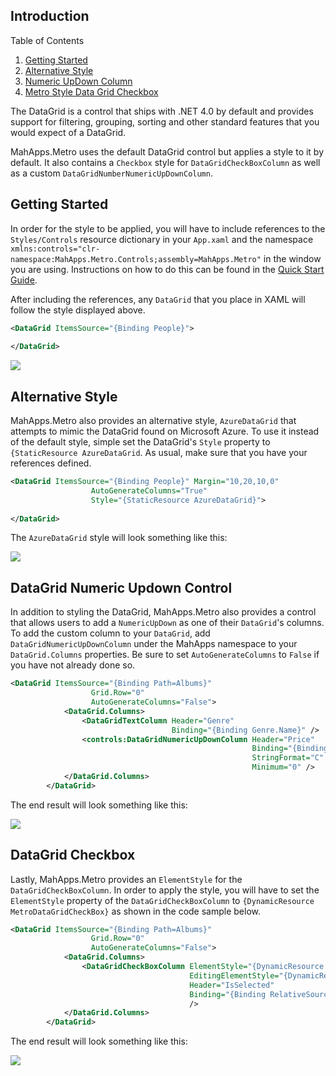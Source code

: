 
## Introduction

Table of Contents

1. [Getting Started](#start)
2. [Alternative Style](#alt)
3. [Numeric UpDown Column](#updown)
4. [Metro Style Data Grid Checkbox](#checkbox)

The DataGrid is a control that ships with .NET 4.0 by default and provides support for filtering, grouping, sorting and other standard features that you would expect of a DataGrid.

MahApps.Metro uses the default DataGrid control but applies a style to it by default. It also contains a `Checkbox` style for `DataGridCheckBoxColumn` as well as a custom `DataGridNumberNumericUpDownColumn`.

<a name="start"></a>
## Getting Started

In order for the style to be applied, you will have to include references to the `Styles/Controls` resource dictionary in your `App.xaml` and the namespace `xmlns:controls="clr-namespace:MahApps.Metro.Controls;assembly=MahApps.Metro"` in the window you are using. Instructions on how to do this can be found in the [Quick Start Guide](http://mahapps.com/guides/quick-start.html).

After including the references, any `DataGrid` that you place in XAML will follow the style displayed above.

```xml
<DataGrid ItemsSource="{Binding People}">
            
</DataGrid>
```

![]({{site.baseurl}}/images/default_datagrid_style.png)

<a name="alt"></a>
## Alternative Style

MahApps.Metro also provides an alternative style, `AzureDataGrid` that attempts to mimic the DataGrid found on Microsoft Azure. To use it instead of the default style, simple set the DataGrid's `Style` property to `{StaticResource AzureDataGrid`. As usual, make sure that you have your references defined.

```xml
<DataGrid ItemsSource="{Binding People}" Margin="10,20,10,0"
                  AutoGenerateColumns="True"
                  Style="{StaticResource AzureDataGrid}">
            
</DataGrid>     
```

The `AzureDataGrid` style will look something like this:

![]({{site.baseurl}}/images/azure_datagrid_style.png)

<a name="updown"></a>
## DataGrid Numeric Updown Control

In addition to styling the DataGrid, MahApps.Metro also provides a control that allows users to add a `NumericUpDown` as one of their `DataGrid`'s columns. To add the custom column to your `DataGrid`, add `DataGridNumericUpDownColumn` under the MahApps namespace to your `DataGrid.Columns` properties. Be sure to set `AutoGenerateColumns` to `False` if you have not already done so.

```xml
<DataGrid ItemsSource="{Binding Path=Albums}"
                  Grid.Row="0"
                  AutoGenerateColumns="False">
            <DataGrid.Columns>
                <DataGridTextColumn Header="Genre"
                                    Binding="{Binding Genre.Name}" />
                <controls:DataGridNumericUpDownColumn Header="Price" 
                                                      Binding="{Binding Price}" 
                                                      StringFormat="C" 
                                                      Minimum="0" />
            </DataGrid.Columns>
        </DataGrid>
```

The end result will look something like this:

![]({{site.baseurl}}/images/datagrid_numeric_up_down.png)

<a name="checkbox"></a>
## DataGrid Checkbox

Lastly, MahApps.Metro provides an `ElementStyle` for the `DataGridCheckBoxColumn`. In order to apply the style, you will have to set the `ElementStyle` property of the `DataGridCheckBoxColumn` to `{DynamicResource MetroDataGridCheckBox}` as shown in the code sample below.

```xml
<DataGrid ItemsSource="{Binding Path=Albums}"
                  Grid.Row="0"
                  AutoGenerateColumns="False">
            <DataGrid.Columns>
                <DataGridCheckBoxColumn ElementStyle="{DynamicResource MetroDataGridCheckBox}"
                                        EditingElementStyle="{DynamicResource MetroDataGridCheckBox}"
                                        Header="IsSelected"
                                        Binding="{Binding RelativeSource={RelativeSource AncestorType=DataGridRow}, Path=IsSelected, Mode=OneWay}"
                                        />
            </DataGrid.Columns>
        </DataGrid>
```

The end result will look something like this:

![]({{site.baseurl}}/images/datagrid_checkbox.png)